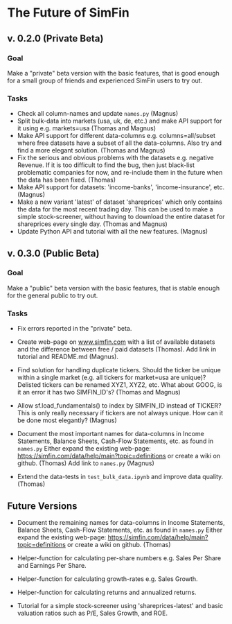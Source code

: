 # The Future of SimFin

## v. 0.2.0 (Private Beta)

### Goal

Make a "private" beta version with the basic features, that is good
enough for a small group of friends and experienced SimFin users to try out.

### Tasks

-   Check all column-names and update `names.py` (Magnus)
-   Split bulk-data into markets (usa, uk, de, etc.) and make API support
    for it using e.g. markets=usa (Thomas and Magnus)
-   Make API support for different data-columns e.g. columns=all/subset
    where free datasets have a subset of all the data-columns. Also try
    and find a more elegant solution. (Thomas and Magnus)
-   Fix the serious and obvious problems with the datasets e.g. negative
    Revenue. If it is too difficult to find the bug, then just black-list
    problematic companies for now, and re-include them in the future when
    the data has been fixed. (Thomas)
-   Make API support for datasets: 'income-banks', 'income-insurance', etc. (Magnus)
-   Make a new variant 'latest' of dataset 'shareprices' which only contains
    the data for the most recent trading day. This can be used to make a
    simple stock-screener, without having to download the entire dataset
    for shareprices every single day. (Thomas and Magnus)
-   Update Python API and tutorial with all the new features. (Magnus)


## v. 0.3.0 (Public Beta)

### Goal

Make a "public" beta version with the basic features, that is stable enough
for the general public to try out.

### Tasks

-   Fix errors reported in the "private" beta.

-   Create web-page on www.simfin.com with a list of available datasets
    and the difference between free / paid datasets (Thomas).
    Add link in tutorial and README.md (Magnus).

-   Find solution for handling duplicate tickers. Should the ticker be
    unique within a single market (e.g. all tickers for market=usa are
    unique)? Delisted tickers can be renamed XYZ1, XYZ2, etc. What
    about GOOG, is it an error it has two SIMFIN_ID's? (Thomas and Magnus)

-   Allow sf.load_fundamentals() to index by SIMFIN_ID instead of TICKER?
    This is only really necessary if tickers are not always unique.
    How can it be done most elegantly? (Magnus)

-   Document the most important names for data-columns in Income Statements,
    Balance Sheets, Cash-Flow Statements, etc. as found in `names.py`
    Either expand the existing web-page: https://simfin.com/data/help/main?topic=definitions
    or create a wiki on github. (Thomas) Add link to `names.py` (Magnus)
    
-   Extend the data-tests in `test_bulk_data.ipynb` and improve data
    quality. (Thomas)


## Future Versions

-   Document the remaining names for data-columns in Income Statements,
    Balance Sheets, Cash-Flow Statements, etc. as found in `names.py`
    Either expand the existing web-page: https://simfin.com/data/help/main?topic=definitions
    or create a wiki on github. (Thomas)

-   Helper-function for calculating per-share numbers e.g. Sales Per Share
    and Earnings Per Share.

-   Helper-function for calculating growth-rates e.g. Sales Growth.

-   Helper-function for calculating returns and annualized returns.

-   Tutorial for a simple stock-screener using 'shareprices-latest'
    and basic valuation ratios such as P/E, Sales Growth, and ROE.
